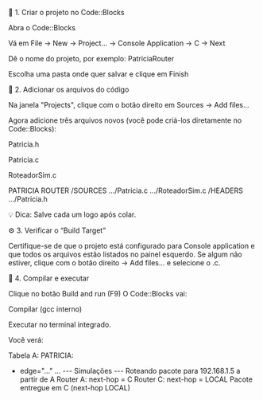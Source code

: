 🧱 1. Criar o projeto no Code::Blocks

Abra o Code::Blocks

Vá em File → New → Project... → Console Application → C → Next

Dê o nome do projeto, por exemplo: PatriciaRouter

Escolha uma pasta onde quer salvar e clique em Finish

📂 2. Adicionar os arquivos do código

Na janela "Projects", clique com o botão direito em Sources → Add files...

Agora adicione três arquivos novos (você pode criá-los diretamente no Code::Blocks):

Patricia.h

Patricia.c

RoteadorSim.c

PATRICIA ROUTER
/SOURCES
.../Patricia.c
.../RoteadorSim.c
/HEADERS
.../Patricia.h

💡 Dica: Salve cada um logo após colar.

⚙️ 3. Verificar o “Build Target”

Certifique-se de que o projeto está configurado para Console application e que todos os arquivos estão listados no painel esquerdo.
Se algum não estiver, clique com o botão direito → Add files... e selecione o .c.

🧩 4. Compilar e executar

Clique no botão Build and run (F9)
O Code::Blocks vai:

Compilar (gcc interno)

Executar no terminal integrado.

Você verá:

Tabela A:
PATRICIA:
  - edge="..."
...
--- Simulações ---
Roteando pacote para 192.168.1.5 a partir de A
  Router A: next-hop = C
  Router C: next-hop = LOCAL
  Pacote entregue em C (next-hop LOCAL)
